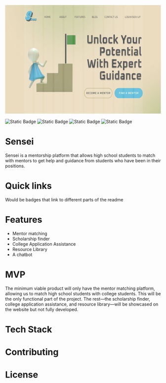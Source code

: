 <div text-align:center;background-color:white;width:100%;">
    <img src="https://github.com/debbie1505/Sensei/blob/main/hero-section.png" alt="logo" width="100%" height="350" style="border-radius=50%;">
 </div> 
<p text-align: center;>
    
  ![Static Badge](https://img.shields.io/badge/Hackathon-Empower-red?style=for-the-badge&labelColor=brown)
  ![Static Badge](https://img.shields.io/badge/edTech-blue?style=for-the-badge)
![Static Badge](https://img.shields.io/badge/low_income-yellow?style=for-the-badge)
![Static Badge](https://img.shields.io/badge/License-MIT-blue?style=for-the-badge)


</p>


  
  

  # Sensei
  Sensei is a mentorship platform that allows high school students to match with mentors to get help and guidance from students who have been in their positions.

# Quick links

Would be badges that link to different parts of the readme


# Features
- Mentor matching
- Scholarship finder
- College Application Assistance
- Resource Library
- A chatbot

#  MVP
The minimum viable product will only have the mentor matching platform, allowing us to match high school students with college students. This will be the only functional part of the project. The rest—the scholarship finder, college application assistance, and resource library—will be showcased on the website but not fully developed. 

# Tech Stack 

# Contributing 

# License 
